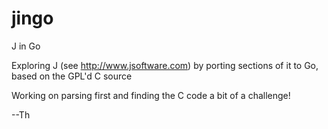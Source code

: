 # jingo
J in Go

Exploring J (see http://www.jsoftware.com) by porting sections of it to Go, based on the GPL'd C source

Working on parsing first and finding the C code a bit of a challenge! 

--Th
